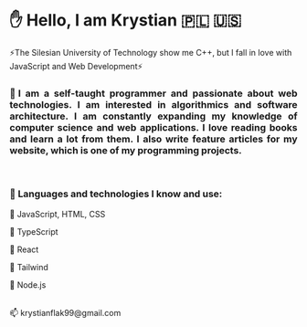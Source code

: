 <h1>✋ Hello, I am Krystian  🇵🇱 🇺🇸 </h1>
⚡The Silesian University of Technology show me C++, but I fall in love with JavaScript and Web Development⚡

<h3 align=justify>📝I am a self-taught programmer and passionate about web technologies. I am interested in algorithmics and software architecture. I am constantly expanding my knowledge of computer science and web applications. I love reading books  and learn a lot from them. I also write feature articles for my website, which is one of my programming projects.</h3>
<br>

<h3> 🔨 Languages and technologies I know and use:</h3>
<p>📙 JavaScript, HTML, CSS </p>
  <p>  📘 TypeScript </p>
  <p>  📔 React </p>
  <p>  🌊 Tailwind</p>
   <p> 📗 Node.js</p>
<br>
   📫 krystianflak99@gmail.com
   



